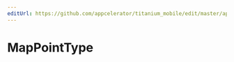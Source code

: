 ```yaml
---
editUrl: https://github.com/appcelerator/titanium_mobile/edit/master/apidoc/Map.yml
---
```

# MapPointType

<TypeHeader/>

<ApiDocs/>
